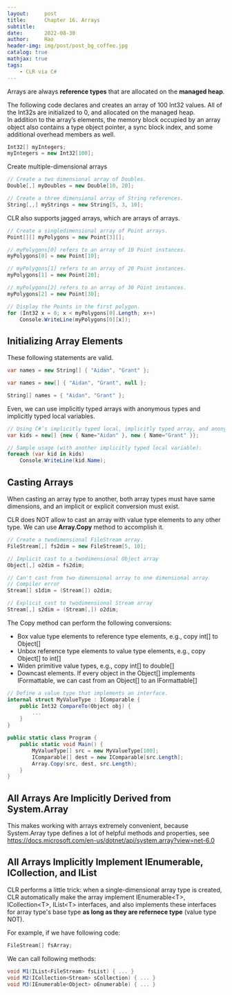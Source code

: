 ```yaml
---
layout:     post
title:      Chapter 16. Arrays
subtitle:   
date:       2022-08-30
author:     Hao
header-img: img/post/post_bg_coffee.jpg
catalog: true
mathjax: true
tags:
    - CLR via C#
---
```


Arrays are always **reference types** that are allocated on the **managed heap**.

The following code declares and creates an array of 100 Int32 values. All of the Int32s are initialized to 0, and allocated on the managed heap. \
In addition to the array’s elements, the memory block occupied by an array object also contains a type object pointer, a sync block index, and some additional overhead members as well.
```c#
Int32[] myIntegers; 
myIntegers = new Int32[100];
```

Create multiple-dimensional arrays
```c#
// Create a two­ dimensional array of Doubles.
Double[,] myDoubles = new Double[10, 20];

// Create a three ­dimensional array of String references.
String[,,] myStrings = new String[5, 3, 10];
```

CLR also supports jagged arrays, which are arrays of arrays.
```c#
// Create a single­dimensional array of Point arrays.
Point[][] myPolygons = new Point[3][];

// myPolygons[0] refers to an array of 10 Point instances.
myPolygons[0] = new Point[10];

// myPolygons[1] refers to an array of 20 Point instances.
myPolygons[1] = new Point[20];

// myPolygons[2] refers to an array of 30 Point instances.
myPolygons[2] = new Point[30];

// Display the Points in the first polygon.
for (Int32 x = 0; x < myPolygons[0].Length; x++)
    Console.WriteLine(myPolygons[0][x]);
```

## Initializing Array Elements

These following statements are valid.
```c#
var names = new String[] { "Aidan", "Grant" };

var names = new[] { "Aidan", "Grant", null };

String[] names = { "Aidan", "Grant" };
```

Even, we can use implicitly typed arrays with anonymous types and implicitly typed local variables. 
```c#
// Using C#’s implicitly typed local, implicitly typed array, and anonymous type features:
var kids = new[] {new { Name="Aidan" }, new { Name="Grant" }};

// Sample usage (with another implicitly typed local variable):
foreach (var kid in kids)
    Console.WriteLine(kid.Name);
```

## Casting Arrays

When casting an array type to another, both array types must have same dimensions, and an implicit or explicit conversion must exist.

CLR does NOT allow to cast an array with value type elements to any other type. We can use **Array.Copy** method to accomplish it.

```c#
// Create a two­dimensional FileStream array.
FileStream[,] fs2dim = new FileStream[5, 10];

// Implicit cast to a two­dimensional Object array
Object[,] o2dim = fs2dim;

// Can't cast from two ­dimensional array to one­ dimensional array
// Compiler error
Stream[] s1dim = (Stream[]) o2dim;

// Explicit cast to two­dimensional Stream array
Stream[,] s2dim = (Stream[,]) o2dim;
```

The Copy method can perform the following conversions:
+ Box value type elements to reference type elements, e.g., copy int[] to Object[]
+ Unbox reference type elements to value type elements, e.g., copy Object[] to int[]
+ Widen primitive value types, e.g., copy int[] to double[]
+ Downcast elements. If every object in the Object[] implements IFormattable, we can cast from an Object[] to an IFormattable[]

```c#
// Define a value type that implements an interface.
internal struct MyValueType : IComparable {
    public Int32 CompareTo(Object obj) {
        ...
    } 
}

public static class Program {
    public static void Main() {
        MyValueType[] src = new MyValueType[100];
        IComparable[] dest = new IComparable[src.Length];
        Array.Copy(src, dest, src.Length);
    } 
}
```

## All Arrays Are Implicitly Derived from System.Array

This makes working with arrays extremely convenient, because System.Array type defines a lot of helpful methods and properties, see https://docs.microsoft.com/en-us/dotnet/api/system.array?view=net-6.0

## All Arrays Implicitly Implement IEnumerable, ICollection, and IList

CLR performs a little trick: when a single-dimensional array type is created, CLR automatically make the array implement IEnumerable\<T>, ICollection\<T>, IList\<T> interfaces, and also implements these interfaces for array type's base type **as long as they are refernece type** (value type NOT).

For example, if we have following code:
```c#
FileStream[] fsArray;
```
We can call following methods:
```c#
void M1(IList<FileStream> fsList) { ... }
void M2(ICollection<Stream> sCollection) { ... }
void M3(IEnumerable<Object> oEnumerable) { ... }
```